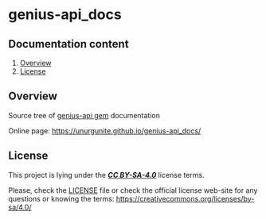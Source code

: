 # genius-api_docs

## Documentation content

1. [Overview][1]
2. [License][2]

## Overview
Source tree of [genius-api gem](https://github.com/unurgunite/genius-api) documentation 

Online page: https://unurgunite.github.io/genius-api_docs/

## License
This project is lying under the [***CC BY-SA-4.0***](https://github.com/unurgunite/genius-api_docs/blob/master/LICENSE.txt) license terms.

Please, check the [LICENSE](https://github.com/unurgunite/genius-api_docs/blob/master/LICENSE.txt) file or check the official license web-site for any questions or knowing the terms: https://creativecommons.org/licenses/by-sa/4.0/

[1]:https://github.com/unurgunite/genius-api_docs#overview
[2]:https://github.com/unurgunite/genius-api_docs#license
